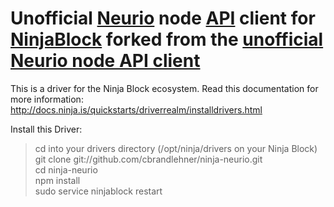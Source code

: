 # Unofficial [Neurio](http://neur.io) node [API](https://api.neur.io/docs/) client for [NinjaBlock](https://developers.ninja/legacy/index.html) forked from the [unofficial Neurio node API client](https://github.com/maaaikoool/neurio)

This is a driver for the Ninja Block ecosystem. Read this documentation for more information:<br />
http://docs.ninja.is/quickstarts/driverrealm/installdrivers.html

Install this Driver:
<blockquote>
    cd into your drivers directory (/opt/ninja/drivers on your Ninja Block)<br />
    git clone git://github.com/cbrandlehner/ninja-neurio.git<br />
    cd ninja-neurio<br />
    npm install<br />
    sudo service ninjablock restart<br />
</blockquote>
